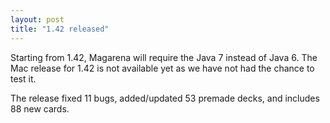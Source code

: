 ```yaml
---
layout: post
title: "1.42 released"
---
```


Starting from 1.42, Magarena will require the Java 7 instead of Java 6. The Mac
release for 1.42 is not available yet as we have not had the chance to test it.

The release fixed 11 bugs, added/updated 53 premade decks, and includes 88 new
cards.

